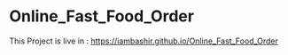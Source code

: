 # Online_Fast_Food_Order

This Project is live in : https://iambashir.github.io/Online_Fast_Food_Order

